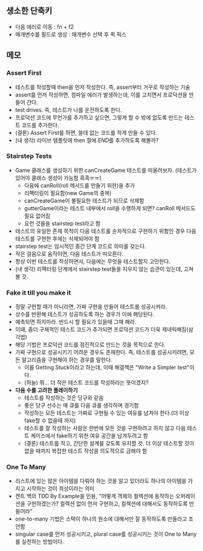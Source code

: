## 생소한 단축키

- 다음 에러로 이동 : fn + f2
- 매개변수를 필드로 생성 : 매개변수 선택 후 퀵 픽스

## 메모

### Assert First

- 테스트를 작성할때 then을 먼저 작성한다. 즉, assert부터 거꾸로 작성하는 기술
- assert를 먼저 작성하면, 컴파일 에러가 발생하는데, 이를 고치면서 프로덕션을 만들어 간다.
- test drives. 즉, 테스트가 나를 운전하도록 한다.
- 프로덕션 코드에 무언가를 추가하고 싶으면, 그렇게 할 수 밖에 없도록 만드는 테스트 코드를 추가한다.
- (결론) Assert First를 하면, 쓸데 없는 코드를 적게 만들 수 있다.
- (내 생각) 라이브 템플릿에 then 절에 $END$를 추가하도록 해볼까?

### Stairstep Tests

- Game 클래스를 생성하기 위한 canCreateGame 테스트를 떠올려보자. (테스트가 있어야 클래스 생성이 가능함 흑흑ㅠㅠ)
    - 다음에 canRoll(roll 메서드를 만들기 위한)을 추가
    - 리팩터링이 필요함(new Game의 중복)
    - canCreateGame이 불필요한 테스트가 되므로 삭제함
    - gutterGame이라는 테스트 내부에서 roll을 수행하게 되면? canRoll 메서드도 필요 없어짐
    - 요런 것들을 stairstep test라고 함
- 테스트의 유일한 존재 목적이 다음 테스트를 순차적으로 구현하기 위함인 경우 다음 테스트를 구현한 후에는 삭제되어야 함
- stairstep test는 임시적인 중간 단계 코드로 의미를 갖는다.
- 작은 걸음으로 움직이면, 다음 테스트가 떠오른다.
- 항상 이번 테스트를 작성하면서, 다음에는 무엇을 테스트할지 고민한다.
- (내 생각) 리팩터링 단계에서 stairstep test들을 지우지 않는 습관이 있는데, 고쳐볼 것.

### Fake it till you make it

- 정말 구현할 때가 아니라면, 가짜 구현을 만들어 테스트를 성공시켜라.
- 상수를 반환해 테스트가 성공하도록 하는 경우가 이에 해당된다.
- 예측되면 하지마라. 반드시 할 필요가 있을때 그때 해라.
- 이때, 좀더 구체적인 테스트 코드가 추가되면 프로덕션 코드가 더욱 제네릭해짐(삼각법)
- 해당 기법은 프로덕션 코드를 점진적으로 만드는 것을 목적으로 한다.
- 가짜 구현으로 성공시키기 어려운 경우도 존재한다. 즉, 테스트를 성공시키려면, 모든 알고리즘을 구현해야 하는 경우를 말한다.
    - 이를 Getting Stuck이라고 하는데, 이때 해결책은 "Write a Simpler test"이다.
    - (하늘) 뭐... 더 작은 테스트 코드를 작성하라는 뜻이겠지?
- **다음 수를 고려한 플레이하기**
    - 테스트를 작성하는 것은 당구와 같음
    - 좋은 당구 선수는 매 큐를 다음 큐를 생각하며 경기함
    - 작성하는 모든 테스트는 가짜로 구현될 수 있는 여유를 남겨야 한다.(더 이상 fake할 수 없을때 까지)
    - 테스트를 잘 작성하는 사람은 한번에 모든 것을 구현하려고 하지 않고 다음 테스트 케이스에서 fake하기 위한 여유 공간을 남겨두려고 함
    - (결론) 테스트를 작고, 간단한 설계를 갖도록 유지할 것. 더 이상 테스트할 것이 없을 때까지 복잡한 테스트 작성을 의도적으로 금해야 함

### One To Many

- 리스트에 있는 많은 아이템을 다뤄야 하는 것을 알고 있더라도 하나의 아이템을 가지고 시작하는 것이 최상이라는 의미
- 켄트 백의 TDD By Example을 인용, "어떻게 객체의 컬렉션에 동작하는 오퍼레이션을 구현하겠는가? 컬렉션 없이 먼저 구현하고, 컬렉션에 대해서도 동작하도록 만들어라"
- one-to-many 기법은 스택이 하나의 원소에 대해서만 잘 동작하도록 만들라고 조언함
- singular case를 먼저 성공시키고, plural case를 성공시키는 것이 One to Many를 실천하는 방법이다.

